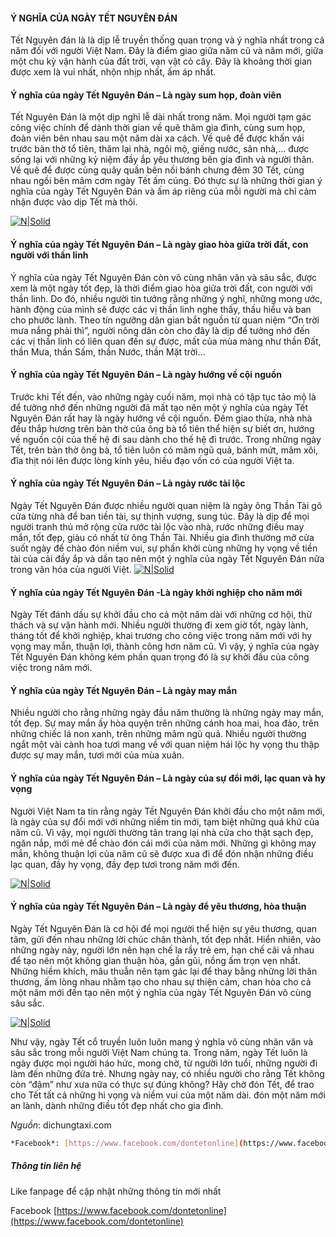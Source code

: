 #### Ý NGHĨA CỦA NGÀY TẾT NGUYÊN ĐÁN

Tết Nguyên đán là là dịp lễ truyền thống quan trọng và ý nghĩa nhất trong cả năm đối với người Việt Nam. Đây là điểm giao giữa năm cũ và năm mới, giữa một chu kỳ vận hành của đất trời, vạn vật cỏ cây. Đây là khoảng thời gian được xem là vui nhất, nhộn nhịp nhất, ấm áp nhất.

#### Ý nghĩa của ngày Tết Nguyên Đán – Là ngày sum họp, đoàn viên

Tết Nguyên Đán là một dịp nghỉ lễ dài nhất trong năm. Mọi người tạm gác công việc chính để dành thời gian về quê thăm gia đình, cùng sum họp, đoàn viên bên nhau sau một năm dài xa cách. Về quê để được khấn vái trước bàn thờ tổ tiên, thăm lại nhà, ngôi mộ, giếng nước, sân nhà,… được sống lại với những kỷ niệm đầy ắp yêu thương bên gia đình và người thân. Về quê để được cùng quây quần bên nồi bánh chưng đêm 30 Tết, cùng nhau ngồi bên mâm cơm ngày Tết ấm cúng.
Đó thực sự là những thời gian ý nghĩa của ngày Tết Nguyên Đán và ấm áp riêng của mỗi người mà chỉ cảm nhận được vào dịp Tết mà thôi.

[![N|Solid](https://dichungtaxi.com/blog/wp-content/uploads/2020/12/tet-1.jpg)](https://www.facebook.com/dontetonline)

#### Ý nghĩa của ngày Tết Nguyên Đán – Là ngày giao hòa giữa trời đất, con người với thần linh

Ý nghĩa của ngày Tết Nguyên Đán còn vô cùng nhân văn và sâu sắc, được xem là một ngày tốt đẹp, là thời điểm giao hòa giữa trời đất, con người với thần linh. Do đó, nhiều người tin tưởng rằng những ý nghĩ, những mong ước, hành động của mình sẽ được các vị thần linh nghe thấy, thấu hiểu và ban cho phước lành. Theo tín ngưỡng dân gian bắt nguồn từ quan niệm “Ơn trời mưa nắng phải thì”, người nông dân còn cho đây là dịp để tưởng nhớ đến các vị thần linh có liên quan đến sự được, mất của mùa màng như thần Đất, thần Mưa, thần Sấm, thần Nước, thần Mặt trời…

#### Ý nghĩa của ngày Tết Nguyên Đán – Là ngày hướng về cội nguồn

Trước khi Tết đến, vào những ngày cuối năm, mọi nhà có tập tục tảo mộ là để tưởng nhớ đến những người đã mất tạo nên một ý nghĩa của ngày Tết Nguyên Đán rất hay là ngày hướng về cội nguồn. Đêm giao thừa, nhà nhà đều thắp hương  trên bàn thờ của ông bà tổ tiên thể hiện sự biết ơn, hướng về nguồn cội của thế hệ đi sau dành cho thế hệ đi trước. Trong những ngày Tết, trên bàn thờ ông bà, tổ tiên luôn có mâm ngũ quả, bánh mứt, mâm xôi, đĩa thịt nói lên được lòng kính yêu, hiếu đạo vốn có của người Việt ta.
#### Ý nghĩa của ngày Tết Nguyên Đán – Là ngày rước tài lộc
Ngày Tết Nguyên Đán được nhiều người quan niệm là ngày ông Thần Tài gõ cửa từng nhà để ban tiền tài, sự thịnh vượng, sung túc. Đây là dịp để mọi người tranh thủ mở rộng cửa rước tài lộc vào nhà, rước những điều may mắn, tốt đẹp, giàu có nhất từ ông Thần Tài. Nhiều gia đình thường mở cửa suốt ngày để chào đón niềm vui, sự phấn khởi cùng những hy vọng về tiền tài của cải đầy ắp và dần tạo nên một ý nghĩa của ngày Tết Nguyên Đán nữa trong văn hóa của người Việt.
[![N|Solid](https://dichungtaxi.com/blog/wp-content/uploads/2020/12/tet-2.jpg)](https://www.facebook.com/dontetonline)

#### Ý nghĩa của ngày Tết Nguyên Đán -Là ngày khởi nghiệp cho năm mới

Ngày Tết đánh dấu sự khởi đầu cho cả một năm dài với những cơ hội, thử thách và sự vận hành mới. Nhiều người thường đi xem giờ tốt, ngày lành, tháng tốt để khởi nghiệp, khai trương cho công việc trong năm mới với hy vọng may mắn, thuận lợi, thành công hơn năm cũ. Vì vậy, ý nghĩa của ngày Tết Nguyên Đán không kém phần quan trọng đó là sự khởi đầu của công việc trong năm mới.

#### Ý nghĩa của ngày Tết Nguyên Đán – Là ngày may mắn

Nhiều người cho rằng những ngày đầu năm thường là những ngày may mắn, tốt đẹp. Sự may mắn ấy hòa quyện trên những cánh hoa mai, hoa đào, trên những chiếc lá non xanh, trên những mâm ngũ quả. Nhiều người thường ngắt một vài cành hoa tươi mang về với quan niệm hái lộc hy vọng thu thập được sự may mắn, tươi mới của mùa xuân.

#### Ý nghĩa của ngày Tết Nguyên Đán – Là ngày của sự đổi mới, lạc quan và hy vọng

Người Việt Nam ta tin rằng ngày Tết Nguyên Đán khởi đầu cho một năm mới, là ngày của sự đổi mới với những niềm tin mới, tạm biệt những quá khứ của năm cũ. Vì vậy, mọi người thường tân trang lại nhà cửa cho thật sạch đẹp, ngăn nắp, mới mẻ để chào đón cái mới của năm mới. Những gì không may mắn, không thuận lợi của năm cũ sẽ được xua đi để đón nhận những điều lạc quan, đầy hy vọng, đầy đẹp tươi trong năm mới đến.

[![N|Solid](https://dichungtaxi.com/blog/wp-content/uploads/2020/12/tet.jpg)](https://www.facebook.com/dontetonline)

#### Ý nghĩa của ngày Tết Nguyên Đán – Là ngày để yêu thương, hòa thuận

Ngày Tết Nguyên Đán là cơ hội để mọi người thể hiện sự yêu thương, quan tâm, gửi đến nhau những lời chúc chân thành, tốt đẹp nhất. Hiển nhiên, vào những ngày này, người lớn nên hạn chế la rầy trẻ em, hạn chế cãi vả nhau để tạo nên một không gian thuận hòa, gần gũi, nồng ấm trọn vẹn nhất. Những hiềm khích, mâu thuẫn nên tạm gác lại để thay bằng những lời thân thương, ấm lòng nhau nhằm tạo cho nhau sự thiện cảm, chan hòa cho cả một năm mới đến tạo nên một ý nghĩa của ngày Tết Nguyên Đán vô cùng sâu sắc.

[![N|Solid](https://dichungtaxi.com/blog/wp-content/uploads/2020/12/tet.jpg)](https://www.facebook.com/dontetonline)

Như vậy, ngày Tết cổ truyền luôn luôn mang ý nghĩa vô cùng nhân văn và sâu sắc trong mỗi người Việt Nam chúng ta. Trong năm, ngày Tết luôn là ngày được mọi người háo hức, mong chờ, từ người lớn tuổi, những người đi làm đến những đứa trẻ. Nhưng ngày nay, có nhiều người cho rằng Tết không còn “đậm” như xưa nữa có thực sự đúng không? Hãy chờ đón Tết, để trao cho Tết tất cả những hi vọng và niềm vui của một năm dài. đón một năm mới an lành, dành những điều tốt đẹp nhất cho gia đình.

*Nguồn*: dichungtaxi.com

```sh
*Facebook*: [https://www.facebook.com/dontetonline](https://www.facebook.com/dontetonline)
```

##### Thông tin liên hệ

Like fanpage để cập nhật những thông tin mới nhất

Facebook [https://www.facebook.com/dontetonline](https://www.facebook.com/dontetonline)
